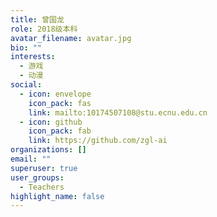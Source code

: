 ```yaml
---
title: 曾国龙
role: 2018级本科
avatar_filename: avatar.jpg
bio: ""
interests:
  - 游戏
  - 动漫
social:
  - icon: envelope
    icon_pack: fas
    link: mailto:10174507108@stu.ecnu.edu.cn
  - icon: github
    icon_pack: fab
    link: https://github.com/zgl-ai
organizations: []
email: ""
superuser: true
user_groups:
  - Teachers
highlight_name: false
---
```

